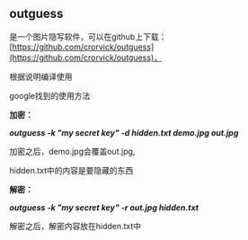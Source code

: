 ## outguess
是一个图片隐写软件，可以在github上下载：[https://github.com/crorvick/outguess](https://github.com/crorvick/outguess)，

根据说明编译使用

google找到的使用方法

**加密：**

**_outguess -k "my secret key" -d hidden.txt demo.jpg out.jpg_**

加密之后，demo.jpg会覆盖out.jpg,

hidden.txt中的内容是要隐藏的东西

  

**解密：**

**_outguess -k "my secret key" -r out.jpg hidden.txt_**

解密之后，解密内容放在hidden.txt中
<!--stackedit_data:
eyJoaXN0b3J5IjpbLTMwNTA1NDA4Nl19
-->